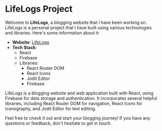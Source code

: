 # LifeLogs Project

Welcome to **LifeLogs**, a blogging website that I have been working on. LifeLogs is a personal project that I have built using various technologies and libraries. Here's some information about it:

- **Website**: [LifeLogs](https://lifeelogs.netlify.app/)
- **Tech Stack**:
  - React
  - Firebase
  - Libraries:
    - React Router DOM
    - React Icons
    - Jodit Editor
    - Firebase

LifeLogs is a blogging website and web application built with React, using Firebase for data storage and authentication. It incorporates several helpful libraries, including React Router DOM for navigation, React Icons for iconography, and Jodit Editor for text editing.

Feel free to check it out and start your blogging journey! If you have any questions or feedback, don't hesitate to get in touch.
